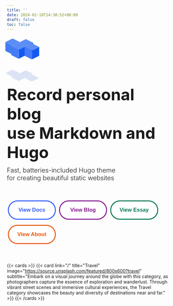 ```yaml
---
title: ''
date: 2024-02-18T14:30:52+08:00
draft: false
toc: false
---
```


<div style="margin-top: 70px; margin-bottom: 80px">
    <style>
        .boxes {
            --size: 32px;
            --duration: 800ms;
            height: calc(var(--size) * 2);
            width: calc(var(--size) * 3);
            position: relative;
            transform-style: preserve-3d;
            transform-origin: 50% 50%;
            margin-top: calc(var(--size) * 1.5 * -1);
            transform: rotateX(60deg) rotateZ(45deg) rotateY(0deg) translateZ(0px);
        }
        .boxes .box {
            width: var(--size);
            height: var(--size);
            top: 0;
            left: 0;
            position: absolute;
            transform-style: preserve-3d;
        }
        .boxes .box:nth-child(1) {
            transform: translate(100%, 0);
            -webkit-animation: box1 var(--duration) linear infinite;
            animation: box1 var(--duration) linear infinite;
        }
        .boxes .box:nth-child(2) {
            transform: translate(0, 100%);
            -webkit-animation: box2 var(--duration) linear infinite;
            animation: box2 var(--duration) linear infinite;
        }
        .boxes .box:nth-child(3) {
            transform: translate(100%, 100%);
            -webkit-animation: box3 var(--duration) linear infinite;
            animation: box3 var(--duration) linear infinite;
        }
        .boxes .box:nth-child(4) {
            transform: translate(200%, 0);
            -webkit-animation: box4 var(--duration) linear infinite;
            animation: box4 var(--duration) linear infinite;
        }
        .boxes .box > div {
            --background: #5C8DF6;
            --top: auto;
            --right: auto;
            --bottom: auto;
            --left: auto;
            --translateZ: calc(var(--size) / 2);
            --rotateY: 0deg;
            --rotateX: 0deg;
            position: absolute;
            width: 100%;
            height: 100%;
            background: var(--background);
            top: var(--top);
            right: var(--right);
            bottom: var(--bottom);
            left: var(--left);
            transform: rotateY(var(--rotateY)) rotateX(var(--rotateX)) translateZ(var(--translateZ));
        }
        .boxes .box > div:nth-child(1) {
            --top: 0;
            --left: 0;
        }
        .boxes .box > div:nth-child(2) {
            --background: #145af2;
            --right: 0;
            --rotateY: 90deg;
        }
        .boxes .box > div:nth-child(3) {
            --background: #447cf5;
            --rotateX: -90deg;
        }
        .boxes .box > div:nth-child(4) {
            --background: #DBE3F4;
            --top: 0;
            --left: 0;
            --translateZ: calc(var(--size) * 3 * -1);
        }
        @-webkit-keyframes box1 {
        0%, 50% {
            transform: translate(100%, 0);
        }
        100% {
            transform: translate(200%, 0);
        }
        }
        @keyframes box1 {
        0%, 50% {
            transform: translate(100%, 0);
        }
        100% {
            transform: translate(200%, 0);
        }
        }
        @-webkit-keyframes box2 {
        0% {
            transform: translate(0, 100%);
        }
        50% {
            transform: translate(0, 0);
        }
        100% {
            transform: translate(100%, 0);
        }
        }
        @keyframes box2 {
        0% {
            transform: translate(0, 100%);
        }
        50% {
            transform: translate(0, 0);
        }
        100% {
            transform: translate(100%, 0);
        }
        }
        @-webkit-keyframes box3 {
        0%, 50% {
            transform: translate(100%, 100%);
        }
        100% {
            transform: translate(0, 100%);
        }
        }
        @keyframes box3 {
        0%, 50% {
            transform: translate(100%, 100%);
        }
        100% {
            transform: translate(0, 100%);
        }
        }
        @-webkit-keyframes box4 {
        0% {
            transform: translate(200%, 0);
        }
        50% {
            transform: translate(200%, 100%);
        }
        100% {
            transform: translate(100%, 100%);
        }
        }
        @keyframes box4 {
        0% {
            transform: translate(200%, 0);
        }
        50% {
            transform: translate(200%, 100%);
        }
        100% {
            transform: translate(100%, 100%);
        }
        }
    </style>
    <!-- div -->
    <div class="boxes">
        <div class="box">
            <div></div>
            <div></div>
            <div></div>
            <div></div>
        </div>
        <div class="box">
            <div></div>
            <div></div>
            <div></div>
            <div></div>
        </div>
        <div class="box">
            <div></div>
            <div></div>
            <div></div>
            <div></div>
        </div>
        <div class="box">
            <div></div>
            <div></div>
            <div></div>
            <div></div>
        </div>
    </div>
</div>

<font style="font-size:50px;font-weight:bold;line-height:1.2;">Record personal blog<br> use Markdown and Hugo<br></font>

<font style="font-size:20px;font-weight:270">Fast, batteries-included Hugo theme<br>
for creating beautiful static websites<br></font>

<div>
    <style>
        .btn-container {
            margin-top: 50px;
            margin-bottom: 50px;
        }
        .btn-container .btn {
            display: inline-block;
            margin: 8px 3px;
        }
        .primary-button {
            width: 150px;
            height: 60px;
            color: #315cfd;
            border: 3px solid #315cfd;
            border-radius: 33px;
            transition: all 0.3s;
            cursor: pointer;
            background: white;
            font-size: 1.2em;
            font-weight: 550;
            font-family: 'Montserrat', sans-serif;
        }
        .primary-button:hover {
            background: #315cfd;
            color: white;
            font-size: 1.3em;
        }
        /**/
        .second-button {
            width: 150px;
            height: 60px;
            color: #86198f;
            border: 3px solid #86198f;
            border-radius: 33px;
            transition: all 0.3s;
            cursor: pointer;
            background: white;
            font-size: 1.2em;
            font-weight: 550;
            font-family: 'Montserrat', sans-serif;
        }
        .second-button:hover {
            background: #86198f;
            color: white;
            font-size: 1.3em;
        }
        /**/
        /**/
        .third-button {
            width: 150px;
            height: 60px;
            color: #047857;
            border: 3px solid #047857;
            border-radius: 33px;
            transition: all 0.3s;
            cursor: pointer;
            background: white;
            font-size: 1.2em;
            font-weight: 550;
            font-family: 'Montserrat', sans-serif;
        }
        .third-button:hover {
            background: #047857;
            color: white;
            font-size: 1.3em;
        }
        /**/
        .fourth-button {
            width: 150px;
            height: 60px;
            color: #ea580c;
            border: 3px solid #ea580c;
            border-radius: 33px;
            transition: all 0.3s;
            cursor: pointer;
            background: white;
            font-size: 1.2em;
            font-weight: 550;
            font-family: 'Montserrat', sans-serif;
        }
        .fourth-button:hover {
            background: #ea580c;
            color: white;
            font-size: 1.3em;
        }
        /**/
    </style>
    <div class="btn-container">
        <div class="btn"><button class="primary-button" onclick="skip('docs')">View Docs</button></div>
        <div class="btn"><button class="second-button" onclick="skip('blog')">View Blog</button></div>
        <div class="btn"><button class="third-button" onclick="skip('essay')">View Essay</button></div>
        <div class="btn"><button class="fourth-button" onclick="skip('about')">View About</button></div>
    </div>
    <script>
        function skip(path) {
            window.location.href = "/" + path
        }
    </script>
</div>

{{< cards >}}
{{< card link="/" title="Travel" image="https://source.unsplash.com/featured/800x600?travel" subtitle="Embark on a visual journey around the globe with this category, as photographers capture the essence of exploration and wanderlust. Through vibrant street scenes and immersive cultural experiences, the Travel category showcases the beauty and diversity of destinations near and far." >}}
{{< /cards >}}

<br>
<!-- {{< icon "hugo-full" >}} -->
